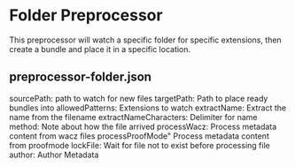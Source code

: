 # Folder Preprocessor

This preprocessor will watch a specific folder for specific extensions, then create a bundle and place it in a specific location.

## preprocessor-folder.json

sourcePath: path to watch for new files
targetPath: Path to place ready bundles into
allowedPatterns: Extensions to watch
extractName: Extract the name from the filename
extractNameCharacters: Delimiter for name
method: Note about how the file arrived
processWacz: Process metadata content from wacz files
processProofMode" Process metadata content from proofmode
lockFile: Wait for file not to exist before processing file
author: Author Metadata 


